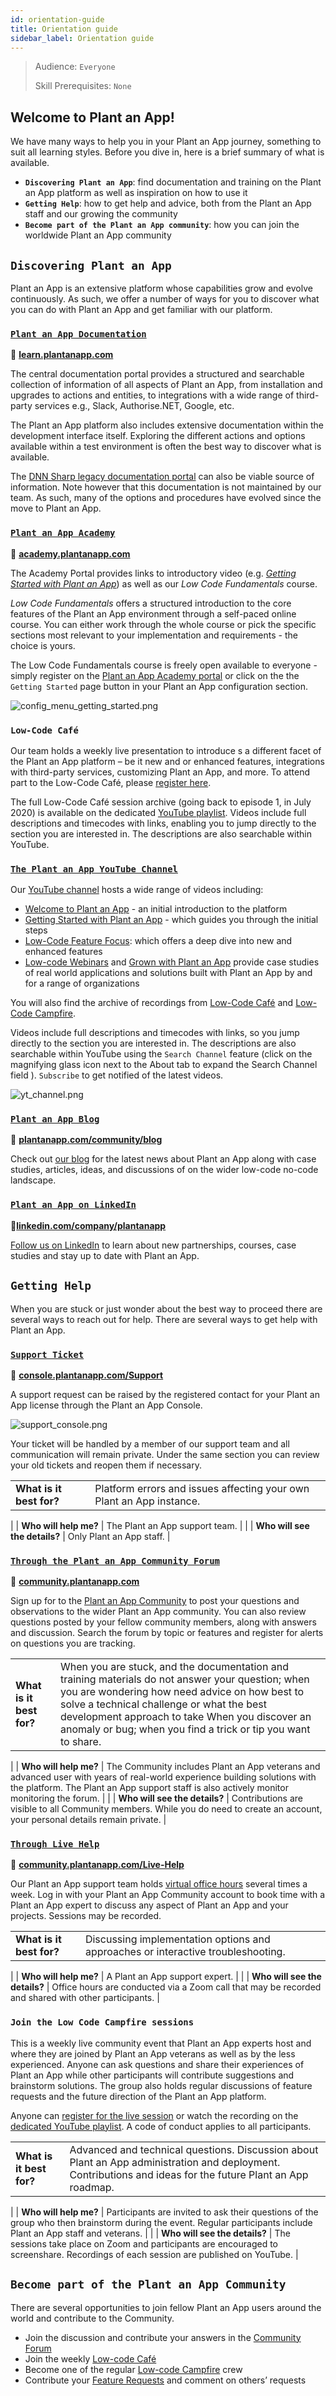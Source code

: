 ```yaml
---
id: orientation-guide
title: Orientation guide
sidebar_label: Orientation guide
---
```


> Audience: `Everyone`
> 
> Skill Prerequisites: `None`

## Welcome to Plant an App!

We have many ways to help you in your Plant an App journey, something to suit all learning styles.
Before you dive in, here is a brief summary of what is available.

* <strong>`Discovering Plant an App`</strong>: find documentation and training on the Plant an App platform as well as inspiration on how to use it
* <strong>`Getting Help`</strong>: how to get help and advice, both from the Plant an App staff and our growing the community
* <strong>`Become part of the Plant an App community`</strong>: how you can join the worldwide Plant an App community

## `Discovering Plant an App`

Plant an App is an extensive platform whose capabilities grow and evolve continuously. As such, we offer a number of ways for you to discover what you can do with Plant an App and get familiar with our platform.

### <a href="https://learn.plantanapp.com/docs/audience">`Plant an App Documentation`</a>

🔗 **<a href="https://learn.plantanapp.com/docs/audience">learn.plantanapp.com</a>**

The central documentation portal provides a structured and searchable collection of information of all aspects of Plant an App, from installation and upgrades to actions and entities, to integrations with a wide range of third- party services e.g., Slack, Authorise.NET, Google, etc.

The Plant an App platform also includes extensive documentation within the development interface itself. Exploring the different actions and options available within a test environment is often the best way to discover what is available.

The [DNN Sharp legacy documentation portal](https://docs.dnnsharp.com/) can also be viable source of information. Note however that this documentation is not maintained by our team. As such, many of the options and procedures have evolved since the move to Plant an App.

### <a href="https://academy.plantanapp.com">`Plant an App Academy`</a>

🔗 **<a href="https://academy.plantanapp.com">academy.plantanapp.com</a>** 

The Academy Portal provides links to introductory video (e.g. <em>[Getting Started with Plant an App](https://www.youtube.com/watch?v=zOGVh-zEsqs&list=PL67RlTAxc73ESnxFEw0i7AU7yMrmLYAyh)</em>) as well as our *Low Code Fundamentals* course.

*Low Code Fundamentals* offers a structured introduction to the core features of the Plant an App environment through a self-paced online course. You can either work through the whole course or pick the specific sections most relevant to your implementation and requirements - the choice is yours.

The Low Code Fundamentals course is freely open available to everyone - simply register on the <a href="https://academy.plantanapp.com">Plant an App Academy portal</a> or click on the the `Getting Started` page button in your Plant an App configuration section.

<img src="/img/config_menu_getting_started.png" alt="config_menu_getting_started.png"></img>

### `Low-Code Café`

Our team holds a weekly live presentation to introduce s a different facet of the Plant an App platform – be it new and or enhanced features, integrations with third-party services, customizing Plant an App, and more. To attend part to the Low-Code Café, please [register here](https://us02web.zoom.us/webinar/register/WN_Y0OUx5njQFatTEMCk3B0yg).

The full Low-Code Café session archive (going back to episode 1, in July 2020) is available on the dedicated [YouTube playlist](https://www.youtube.com/playlist?list=PL67RlTAxc73EADPcPrLHLGaVu4zXOGuyi). Videos include full descriptions and timecodes with links, enabling you to jump directly to the section you are interested in. The descriptions are also searchable within YouTube.

### [`The Plant an App YouTube Channel`](https://www.youtube.com/channel/UC7wl5WsqwdQTx_pGDhrY-3g)

Our [YouTube channel](https://www.youtube.com/channel/UC7wl5WsqwdQTx_pGDhrY-3g) hosts a wide range of videos including:

* [Welcome to Plant an App](https://www.youtube.com/watch?v=CI7PRWH4LZE&list=PL67RlTAxc73EvgExSy24Pq_9SMUuu0vhx) \- an initial introduction to the platform
* [Getting Started with Plant an App](https://www.youtube.com/watch?v=zOGVh-zEsqs&list=PL67RlTAxc73ESnxFEw0i7AU7yMrmLYAyh) \- which guides you through the initial steps
* [Low-Code Feature Focus](https://www.youtube.com/watch?v=NxBEoG-Kkyo&list=PL67RlTAxc73HwiL13W1nvYZ_Wgb2jhWwd): which offers a deep dive into new and enhanced features
* [Low-code Webinars](https://www.youtube.com/watch?v=lCHT_MG7tHM&list=PL67RlTAxc73E2j2lNptJTLqxCUi9fu_hF) and [Grown with Plant an App](https://www.youtube.com/watch?v=KR_-KRBEMcA&list=PL67RlTAxc73HqRV-kU-pc7W8mcbq9J-3z) provide case studies of real world applications and solutions built with Plant an App by and for a range of organizations

You will also find the archive of recordings from [Low-Code Café](https://www.youtube.com/watch?v=msRn9r54YEA&list=PL67RlTAxc73EADPcPrLHLGaVu4zXOGuyi) and [Low-Code Campfire](https://www.youtube.com/watch?v=GlmwWI5M7PI&list=PL67RlTAxc73FrdF2_oXlirJVUeTsGdAZA).

Videos include full descriptions and timecodes with links, so you jump directly to the section you are interested in. The descriptions are also searchable within YouTube using the `Search Channel` feature (click on the magnifying glass icon next to the About tab to expand the Search Channel field ). `Subscribe` to get notified of the latest videos.

<img src="/img/yt_channel.png" alt="yt_channel.png"></img>

### <a href="https://www.plantanapp.com/community/blog">`Plant an App Blog`</a>

🔗 **<a href="https://www.plantanapp.com/community/blog">plantanapp.com/community/blog</a>**

Check out <a href="https://www.plantanapp.com/community/blog">our blog</a> for the latest news about Plant an App along with case studies, articles, ideas, and discussions of on the wider low-code no-code landscape.

### [`Plant an App on LinkedIn`](https://www.linkedin.com/company/plantanapp/)

🔗<strong>[linkedin.com/company/plantanapp](https://www.linkedin.com/company/plantanapp/)</strong>

[Follow us on LinkedIn](https://www.linkedin.com/company/plantanapp/) to learn about new partnerships, courses, case studies and stay up to date with Plant an App.

## `Getting Help`

When you are stuck or just wonder about the best way to proceed there are several ways to reach out for help. There are several ways to get help with Plant an App.

### <a href="https://console.plantanapp.com/Support">`Support Ticket`</a>

🔗 **<a href="https://console.plantanapp.com/Support">console.plantanapp.com/Support</a>**

A support request can be raised by the registered contact for your Plant an App license through the Plant an App Console.

<img src="/img/support_console.png" alt="support_console.png"></img>

Your ticket will be handled by a member of our support team and all communication will remain private. Under the same section you can review your old tickets and reopen them if necessary.

|  |  |
| --- | --- |
| **What is it best for?** | Platform errors and issues affecting your own Plant an App instance. |
|
| **Who will help me?** | The Plant an App support team. |
|
| **Who will see the details?** | Only Plant an App staff. |

### <a href="https://community.plantanapp.com/">`Through the Plant an App Community Forum`</a>

🔗 **<a href="https://community.plantanapp.com/">community.plantanapp.com</a>**

Sign up for to the <a href="https://community.plantanapp.com/">Plant an App Community</a> to post your questions and observations to the wider Plant an App community. You can also review questions posted by your fellow community members, along with answers and discussion. Search the forum by topic or features and register for alerts on questions you are tracking.

|  |  |
| --- | --- |
| **What is it best for?** | When you are stuck, and the documentation and training materials do not answer your question; when you are wondering how need advice on how best to solve a technical challenge or what the best development approach to take When you discover an anomaly or bug; when you find a trick or tip you want to share. |
|
| **Who will help me?** | The Community includes Plant an App veterans and advanced user with years of real-world experience building solutions with the platform. The Plant an App support staff is also actively monitor monitoring the forum. |
|
| **Who will see the details?** | Contributions are visible to all Community members. While you do need to create an account, your personal details remain private. |

### <a href="https://community.plantanapp.com/Live-Help">`Through Live Help`</a>

🔗 **<a href="https://community.plantanapp.com/Live-Help">community.plantanapp.com/Live-Help</a>**

Our Plant an App support team holds <a href="https://community.plantanapp.com/Live-Help">virtual office hours</a> several times a week. Log in with your Plant an App Community account to book time with a Plant an App expert to discuss any aspect of Plant an App and your projects. Sessions may be recorded.

|  |  |
| --- | --- |
| **What is it best for?** | Discussing implementation options and approaches or interactive troubleshooting. |
|
| **Who will help me?** | A Plant an App support expert. |
|
| **Who will see the details?** | Office hours are conducted via a Zoom call that may be recorded and shared with other participants. |

### `Join the Low Code Campfire sessions`

This is a weekly live community event that Plant an App experts host and where they are joined by Plant an App veterans as well as by the less experienced. Anyone can ask questions and share their experiences of Plant an App while other participants will contribute suggestions and brainstorm solutions. The group also holds regular discussions of feature requests and the future direction of the Plant an App platform.

Anyone can [register for the live session](https://us02web.zoom.us/meeting/register/tZAqfu2rqTgtG9yVpLeC_fWGZWjKztUX3S2_) or watch the recording on the [dedicated YouTube playlist](https://www.youtube.com/playlist?list=PL67RlTAxc73FrdF2_oXlirJVUeTsGdAZA). A code of conduct applies to all participants.

|  |  |
| --- | --- |
| **What is it best for?** | Advanced and technical questions. Discussion about Plant an App administration and deployment. Contributions and ideas for the future Plant an App roadmap. |
|
| **Who will help me?** | Participants are invited to ask their questions of the group who then brainstorm during the event. Regular participants include Plant an App staff and veterans. |
|
| **Who will see the details?** | The sessions take place on Zoom and participants are encouraged to screenshare. Recordings of each session are published on YouTube. |

## `Become part of the Plant an App Community`

There are several opportunities to join fellow Plant an App users around the world and contribute to the Community.

* Join the discussion and contribute your answers in the <a href="https://community.plantanapp.com/Live-Help">Community Forum</a>
* Join the weekly [Low-code Café](https://us02web.zoom.us/webinar/register/WN_Y0OUx5njQFatTEMCk3B0yg)
* Become one of the regular [Low-code Campfire](https://us02web.zoom.us/meeting/register/tZAqfu2rqTgtG9yVpLeC_fWGZWjKztUX3S2_) crew
* Contribute your <a href="https://community.plantanapp.com/Feature-Requests">Feature Requests</a> and comment on others’ requests